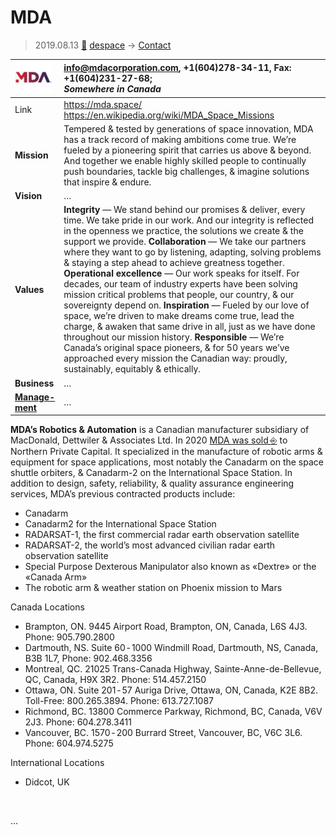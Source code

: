 # MDA
> 2019.08.13 [🚀](../index/index.md) [despace](index.md) → [Contact](contact.md)

|[![](f/contact/m/mda_logo1_thumb.jpg)](f/contact/m/mda_logo1.png)|<info@mdacorporation.com>, +1(604)278-34-11, Fax: +1(604)231-27-68;<br> *Somewhere in Canada*|
|:--|:--|
|Link|<https://mda.space/><br> <https://en.wikipedia.org/wiki/MDA_Space_Missions>|
|**Mission**|Tempered & tested by generations of space innovation, MDA has a track record of making ambitions come true. We’re fueled by a pioneering spirit that carries us above & beyond. And together we enable highly skilled people to continually push boundaries, tackle big challenges, & imagine solutions that inspire & endure.|
|**Vision**|…|
|**Values**|**Integrity** — We stand behind our promises & deliver, every time. We take pride in our work. And our integrity is reflected in the openness we practice, the solutions we create & the support we provide. **Collaboration** — We take our partners where they want to go by listening, adapting, solving problems & staying a step ahead to achieve greatness together. **Operational excellence** — Our work speaks for itself. For decades, our team of industry experts have been solving mission critical problems that people, our country, & our sovereignty depend on. **Inspiration** — Fueled by our love of space, we’re driven to make dreams come true, lead the charge, & awaken that same drive in all, just as we have done throughout our mission history. **Responsible** — We’re Canada’s original space pioneers, & for 50 years we’ve approached every mission the Canadian way: proudly, sustainably, equitably & ethically.|
|**Business**|…|
|**[Manage-<br>ment](mgmt.md)**|…|

**MDA’s Robotics & Automation** is a Canadian manufacturer subsidiary of MacDonald, Dettwiler & Associates Ltd. In 2020 [MDA was sold ⎆](http://investor.maxar.com/investor-news/press-release-details/2019/Maxar-Technologies-to-Sell-MDA-to-Northern-Private-Capital-for-CAD1-Billion/default.aspx) to Northern Private Capital. It specialized in the manufacture of robotic arms & equipment for space applications, most notably the Canadarm on the space shuttle orbiters, & Canadarm-2 on the International Space Station. In addition to design, safety, reliability, & quality assurance engineering services, MDA’s previous contracted products include:

   - Canadarm
   - Canadarm2 for the International Space Station
   - RADARSAT-1, the first commercial radar earth observation satellite
   - RADARSAT-2, the world’s most advanced civilian radar earth observation satellite
   - Special Purpose Dexterous Manipulator also known as «Dextre» or the «Canada Arm»
   - The robotic arm & weather station on Phoenix mission to Mars

Canada Locations

   - Brampton, ON. 9445 Airport Road, Brampton, ON, Canada, L6S 4J3. Phone: 905.790.2800
   - Dartmouth, NS. Suite 60 ‑ 1000 Windmill Road, Dartmouth, NS, Canada, B3B 1L7, Phone: 902.468.3356
   - Montreal, QC. 21025 Trans-Canada Highway, Sainte-Anne-de-Bellevue, QC, Canada, H9X 3R2. Phone: 514.457.2150
   - Ottawa, ON. Suite 201 ‑ 57 Auriga Drive, Ottawa, ON, Canada, K2E 8B2. Toll-Free: 800.265.3894. Phone: 613.727.1087
   - Richmond, BC. 13800 Commerce Parkway, Richmond, BC, Canada, V6V 2J3. Phone: 604.278.3411
   - Vancouver, BC. 1570 ‑ 200 Burrard Street, Vancouver, BC, V6C 3L6. Phone: 604.974.5275

International Locations

   - Didcot, UK


<p style="page-break-after:always"> </p>

…
